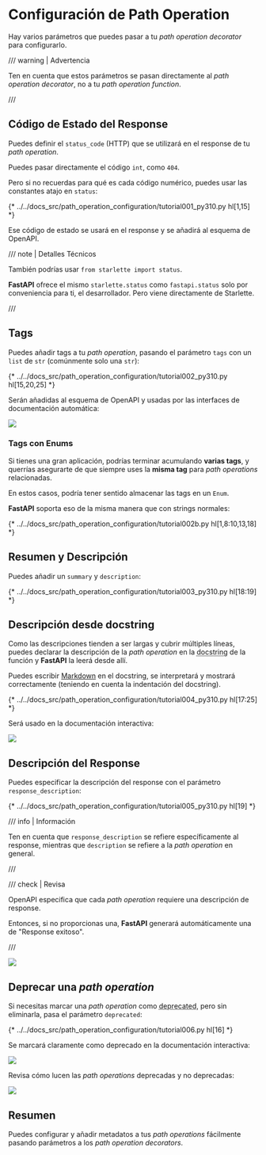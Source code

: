 # Configuración de Path Operation

Hay varios parámetros que puedes pasar a tu *path operation decorator* para configurarlo.

/// warning | Advertencia

Ten en cuenta que estos parámetros se pasan directamente al *path operation decorator*, no a tu *path operation function*.

///

## Código de Estado del Response

Puedes definir el `status_code` (HTTP) que se utilizará en el response de tu *path operation*.

Puedes pasar directamente el código `int`, como `404`.

Pero si no recuerdas para qué es cada código numérico, puedes usar las constantes atajo en `status`:

{* ../../docs_src/path_operation_configuration/tutorial001_py310.py hl[1,15] *}

Ese código de estado se usará en el response y se añadirá al esquema de OpenAPI.

/// note | Detalles Técnicos

También podrías usar `from starlette import status`.

**FastAPI** ofrece el mismo `starlette.status` como `fastapi.status` solo por conveniencia para ti, el desarrollador. Pero viene directamente de Starlette.

///

## Tags

Puedes añadir tags a tu *path operation*, pasando el parámetro `tags` con un `list` de `str` (comúnmente solo una `str`):

{* ../../docs_src/path_operation_configuration/tutorial002_py310.py hl[15,20,25] *}

Serán añadidas al esquema de OpenAPI y usadas por las interfaces de documentación automática:

<img src="/img/tutorial/path-operation-configuration/image01.png">

### Tags con Enums

Si tienes una gran aplicación, podrías terminar acumulando **varias tags**, y querrías asegurarte de que siempre uses la **misma tag** para *path operations* relacionadas.

En estos casos, podría tener sentido almacenar las tags en un `Enum`.

**FastAPI** soporta eso de la misma manera que con strings normales:

{* ../../docs_src/path_operation_configuration/tutorial002b.py hl[1,8:10,13,18] *}

## Resumen y Descripción

Puedes añadir un `summary` y `description`:

{* ../../docs_src/path_operation_configuration/tutorial003_py310.py hl[18:19] *}

## Descripción desde docstring

Como las descripciones tienden a ser largas y cubrir múltiples líneas, puedes declarar la descripción de la *path operation* en la <abbr title="un string de múltiples líneas como la primera expresión dentro de una función (no asignada a ninguna variable) usada para documentación">docstring</abbr> de la función y **FastAPI** la leerá desde allí.

Puedes escribir <a href="https://en.wikipedia.org/wiki/Markdown" class="external-link" target="_blank">Markdown</a> en el docstring, se interpretará y mostrará correctamente (teniendo en cuenta la indentación del docstring).

{* ../../docs_src/path_operation_configuration/tutorial004_py310.py hl[17:25] *}

Será usado en la documentación interactiva:

<img src="/img/tutorial/path-operation-configuration/image02.png">

## Descripción del Response

Puedes especificar la descripción del response con el parámetro `response_description`:

{* ../../docs_src/path_operation_configuration/tutorial005_py310.py hl[19] *}

/// info | Información

Ten en cuenta que `response_description` se refiere específicamente al response, mientras que `description` se refiere a la *path operation* en general.

///

/// check | Revisa

OpenAPI especifica que cada *path operation* requiere una descripción de response.

Entonces, si no proporcionas una, **FastAPI** generará automáticamente una de "Response exitoso".

///

<img src="/img/tutorial/path-operation-configuration/image03.png">

## Deprecar una *path operation*

Si necesitas marcar una *path operation* como <abbr title="obsoleta, se recomienda no usarla">deprecated</abbr>, pero sin eliminarla, pasa el parámetro `deprecated`:

{* ../../docs_src/path_operation_configuration/tutorial006.py hl[16] *}

Se marcará claramente como deprecado en la documentación interactiva:

<img src="/img/tutorial/path-operation-configuration/image04.png">

Revisa cómo lucen las *path operations* deprecadas y no deprecadas:

<img src="/img/tutorial/path-operation-configuration/image05.png">

## Resumen

Puedes configurar y añadir metadatos a tus *path operations* fácilmente pasando parámetros a los *path operation decorators*.
